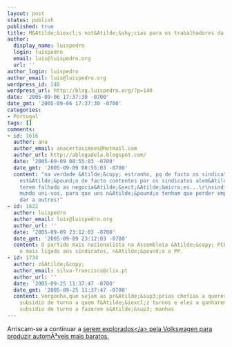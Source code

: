 ```yaml
---
layout: post
status: publish
published: true
title: M&Atilde;&iexcl;s not&Atilde;&shy;cias para os trabalhadores da AutoEuropa
author:
  display_name: luispedro
  login: luispedro
  email: luis@luispedro.org
  url: ''
author_login: luispedro
author_email: luis@luispedro.org
wordpress_id: 140
wordpress_url: http://blog.luispedro.org/?p=140
date: '2005-09-06 17:37:30 -0700'
date_gmt: '2005-09-06 17:37:30 -0700'
categories:
- Portugal
tags: []
comments:
- id: 1616
  author: ana
  author_email: anacertosimoes@hotmail.com
  author_url: http://ablogadela.blogspot.com/
  date: '2005-09-09 08:55:03 -0700'
  date_gmt: '2005-09-09 08:55:03 -0700'
  content: "na verdade &Atilde;&copy; estranho, pq de facto os sindicatos portugueses
    est&Atilde;&pound;o de facto contentes por os sindicatos alem&Atilde;&pound;es
    terem falhado as negocia&Atilde;&sect;&Atilde;&micro;es...\r\nsindicatos deste
    mundo uni-vos, para que uns n&Atilde;&pound;o tenham que perder emprego para o
    dar a outros!"
- id: 1622
  author: luispedro
  author_email: luis@luispedro.org
  author_url: ''
  date: '2005-09-09 23:12:03 -0700'
  date_gmt: '2005-09-09 23:12:03 -0700'
  content: O partido mais nacionalista na Assembleia &Atilde;&copy; PCP que &Atilde;&copy;
    o mais ligado aos sindicatos, n&Atilde;&pound;o o PP.
- id: 1734
  author: z&Atilde;&copy;
  author_email: silva-francisco@clix.pt
  author_url: ''
  date: '2005-09-25 11:37:47 -0700'
  date_gmt: '2005-09-25 11:37:47 -0700'
  content: Vergonha,que sejam as pr&Atilde;&sup3;prias chefias a querer retirar o
    subsidio de turno a quem f&Atilde;&iexcl;z turnos e eles a ganharem os 25% so
    subsidio de turno a fazerem s&Atilde;&sup3; manhas
---
```

<p>Arriscam-se a continuar a <a href="http:&#47;&#47;tsf.sapo.pt&#47;online&#47;economia&#47;interior.asp?id_artigo=TSF163680">serem explorados<&#47;a> pela Volkswagen para produzir autom&Atilde;&sup3;veis mais baratos.</p>
